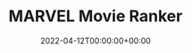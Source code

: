 ---
title: MARVEL Movie Ranker
date: 2022-04-12T00:00:00+00:00
stack: python (django), html, css
video_name: marvel_django.mp4
description: A django application that lets users score the movies of the MARVEL Cinematic Universe once they have created an account and logged in. The scores are then averaged with all other users to give the total consensus for each movie. The movies can be viewed in order of averaged score, chonologically or by release date. This was one of my more challenging web development projects to date as I had a number of additional steps that I didn't foresee. I had to set up media storage on an additional web service, work out the complexities of setting up a database fit for my specific use case and navigate many other nuances in addition to learning the django framework. However, I am very proud of the resulting web application and I learnt a lot from the process.
website_link: https://marvel-movie-ranker.herokuapp.com/
---